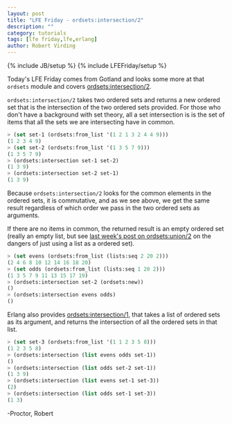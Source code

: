 ```yaml
---
layout: post
title: "LFE Friday - ordsets:intersection/2"
description: ""
category: tutorials
tags: [lfe friday,lfe,erlang]
author: Robert Virding
---
```

{% include JB/setup %}
{% include LFEFriday/setup %}

Today's LFE Friday comes from Gotland and looks some more at that ``ordsets`` module and covers [ordsets:intersection/2](http://erlang.org/doc/man/ordsets.html#intersection-2).

``ordsets:intersection/2`` takes two ordered sets and returns a new ordered set that is the intersection of the two ordered sets provided.  For those who don't have a background with set theory, all a set intersection is is the set of items that all the sets we are intersecting have in common.

```lisp
> (set set-1 (ordsets:from_list '(1 2 1 3 2 4 4 9)))
(1 2 3 4 9)
> (set set-2 (ordsets:from_list '(1 3 5 7 9)))
(1 3 5 7 9)
> (ordsets:intersection set-1 set-2)
(1 3 9)
> (ordsets:intersection set-2 set-1)
(1 3 9)
```

Because ``ordsets:intersection/2`` looks for the common elements in the ordered sets, it is commutative, and as we see above, we get the same result regardless of which order we pass in the two ordered sets as arguments.

If there are no items in common, the returned result is an empty ordered set (really an empty list, but see [last week's post on ordsets:union/2](http://blog.lfe.io/tutorials/2015/07/04/0959-lfe-friday---ordsetsunion2/) on the dangers of just using a list as a ordered set).

```lisp
> (set evens (ordsets:from_list (lists:seq 2 20 2)))
(2 4 6 8 10 12 14 16 18 20)
> (set odds (ordsets:from_list (lists:seq 1 20 2)))
(1 3 5 7 9 11 13 15 17 19)
> (ordsets:intersection set-2 (ordsets:new))
()
> (ordsets:intersection evens odds)
()
```

Erlang also provides [ordsets:intersection/1](http://erlang.org/doc/man/ordsets.html#intersection-1), that takes a list of ordered sets as its argument, and returns the intersection of all the ordered sets in that list.

```lisp
> (set set-3 (ordsets:from_list '(1 1 2 3 5 8)))
(1 2 3 5 8)
> (ordsets:intersection (list evens odds set-1))
()
> (ordsets:intersection (list odds set-2 set-1))
(1 3 9)
> (ordsets:intersection (list evens set-1 set-3))
(2)
> (ordsets:intersection (list odds set-1 set-3)) 
(1 3)
```

-Proctor, Robert
